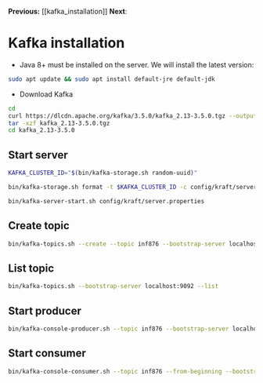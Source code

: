 **Previous:** [[kafka_installation]]
**Next**:

# Kafka installation

- Java 8+ must be installed on the server. We will install the latest version:
```sh
sudo apt update && sudo apt install default-jre default-jdk
```

- Download Kafka
```sh
cd
curl https://dlcdn.apache.org/kafka/3.5.0/kafka_2.13-3.5.0.tgz --output kafka_2.13-3.5.0.tgz
tar -xzf kafka_2.13-3.5.0.tgz
cd kafka_2.13-3.5.0
```
## Start server

```sh
KAFKA_CLUSTER_ID="$(bin/kafka-storage.sh random-uuid)"

bin/kafka-storage.sh format -t $KAFKA_CLUSTER_ID -c config/kraft/server.properties

bin/kafka-server-start.sh config/kraft/server.properties
```

## Create topic

```sh
bin/kafka-topics.sh --create --topic inf876 --bootstrap-server localhost:9092
```

## List topic

```sh
bin/kafka-topics.sh --bootstrap-server localhost:9092 --list
```

## Start producer

```sh
bin/kafka-console-producer.sh --topic inf876 --bootstrap-server localhost:9092
```

## Start consumer

```sh
bin/kafka-console-consumer.sh --topic inf876 --from-beginning --bootstrap-server localhost:9092
```
